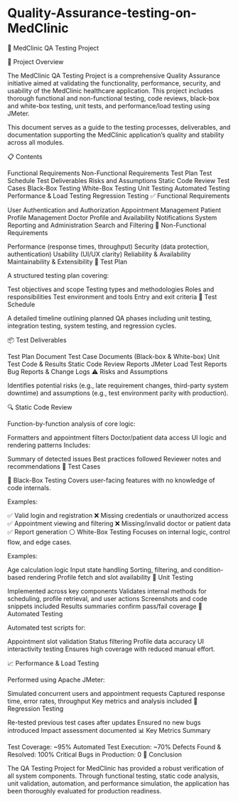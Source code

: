# Quality-Assurance-testing-on-MedClinic
🏥 MedClinic QA Testing Project

📘 Project Overview

The MedClinic QA Testing Project is a comprehensive Quality Assurance initiative aimed at validating the functionality, performance, security, and usability of the MedClinic healthcare application. This project includes thorough functional and non-functional testing, code reviews, black-box and white-box testing, unit tests, and performance/load testing using JMeter.

This document serves as a guide to the testing processes, deliverables, and documentation supporting the MedClinic application’s quality and stability across all modules.

📋 Contents

Functional Requirements
Non-Functional Requirements
Test Plan
Test Schedule
Test Deliverables
Risks and Assumptions
Static Code Review
Test Cases
Black-Box Testing
White-Box Testing
Unit Testing
Automated Testing
Performance & Load Testing
Regression Testing
✅ Functional Requirements

User Authentication and Authorization
Appointment Management
Patient Profile Management
Doctor Profile and Availability
Notifications System
Reporting and Administration
Search and Filtering
🚀 Non-Functional Requirements

Performance (response times, throughput)
Security (data protection, authentication)
Usability (UI/UX clarity)
Reliability & Availability
Maintainability & Extensibility
🧪 Test Plan

A structured testing plan covering:

Test objectives and scope
Testing types and methodologies
Roles and responsibilities
Test environment and tools
Entry and exit criteria
📅 Test Schedule

A detailed timeline outlining planned QA phases including unit testing, integration testing, system testing, and regression cycles.

📦 Test Deliverables

Test Plan Document
Test Case Documents (Black-box & White-box)
Unit Test Code & Results
Static Code Review Reports
JMeter Load Test Reports
Bug Reports & Change Logs
⚠️ Risks and Assumptions

Identifies potential risks (e.g., late requirement changes, third-party system downtime) and assumptions (e.g., test environment parity with production).

🔍 Static Code Review

Function-by-function analysis of core logic:

Formatters and appointment filters
Doctor/patient data access
UI logic and rendering patterns
Includes:

Summary of detected issues
Best practices followed
Reviewer notes and recommendations
🎯 Test Cases

🔳 Black-Box Testing
Covers user-facing features with no knowledge of code internals.

Examples:

✅ Valid login and registration
❌ Missing credentials or unauthorized access
✅ Appointment viewing and filtering
❌ Missing/invalid doctor or patient data
✅ Report generation
⚪ White-Box Testing
Focuses on internal logic, control flow, and edge cases.

Examples:

Age calculation logic
Input state handling
Sorting, filtering, and condition-based rendering
Profile fetch and slot availability
🧪 Unit Testing

Implemented across key components
Validates internal methods for scheduling, profile retrieval, and user actions
Screenshots and code snippets included
Results summaries confirm pass/fail coverage
🤖 Automated Testing

Automated test scripts for:

Appointment slot validation
Status filtering
Profile data accuracy
UI interactivity testing
Ensures high coverage with reduced manual effort.

📈 Performance & Load Testing

Performed using Apache JMeter:

Simulated concurrent users and appointment requests
Captured response time, error rates, throughput
Key metrics and analysis included
🔁 Regression Testing

Re-tested previous test cases after updates
Ensured no new bugs introduced
Impact assessment documented
📊 Key Metrics Summary

Test Coverage: ~95%
Automated Test Execution: ~70%
Defects Found & Resolved: 100%
Critical Bugs in Production: 0
📝 Conclusion

The QA Testing Project for MedClinic has provided a robust verification of all system components. Through functional testing, static code analysis, unit validation, automation, and performance simulation, the application has been thoroughly evaluated for production readiness.
